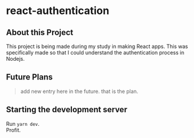 # react-authentication
## About this Project
This project is being made during my study in making React apps. This was specifically made so that I could understand the authentication process in Nodejs. <br>
## Future Plans
> add new entry here in the future. that is the plan.
## Starting the development server
Run `yarn dev`.<br>
Profit.